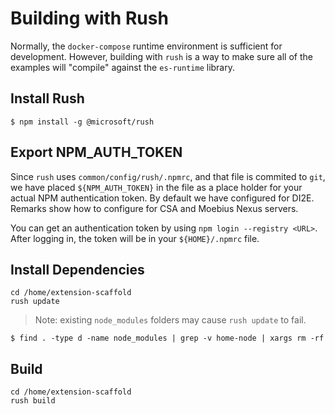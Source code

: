 # Building with Rush

Normally, the `docker-compose` runtime environment is sufficient for development.
However, building with `rush` is a way to make sure all of the examples
will "compile" against the `es-runtime` library.

## Install Rush

```
$ npm install -g @microsoft/rush
```

## Export NPM_AUTH_TOKEN

Since `rush` uses `common/config/rush/.npmrc`, and that file is commited
to `git`, we have placed `${NPM_AUTH_TOKEN}` in the file
as a place holder for your actual NPM authentication token.
By default we have configured for DI2E.
Remarks show how to configure for CSA and Moebius Nexus servers.

You can get an authentication token by using `npm login --registry <URL>`.
After logging in, the token will be in your `${HOME}/.npmrc` file.

## Install Dependencies

```
cd /home/extension-scaffold
rush update
```

> Note: existing `node_modules` folders may cause `rush update` to fail.
```
$ find . -type d -name node_modules | grep -v home-node | xargs rm -rf
```

## Build

```
cd /home/extension-scaffold
rush build
```
